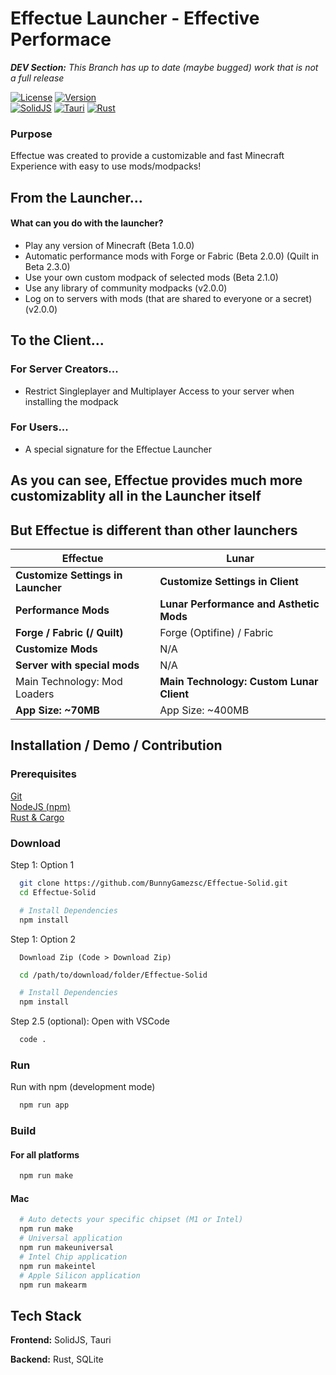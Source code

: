 # Effectue Launcher - Effective Performace
_**DEV Section:** This Branch has up to date (maybe bugged) work that is not a full release_

[![License](https://img.shields.io/badge/License-Apache_2.0-green?&style=for-the-badge)](https://opensource.org/licenses/Apache-2.0)
[![Version](https://img.shields.io/badge/version-alpha%200.0.1-blue?&style=for-the-badge)](https://github.com/BunnyGamezsc/Effectue-Solid/releases)
<br>
[![SolidJS](https://img.shields.io/badge/Solid-2C4F7C.svg?style=for-the-badge&logo=Solid&logoColor=white)](https://www.solidjs.com/)
[![Tauri](https://img.shields.io/badge/Tauri-24C8D8.svg?style=for-the-badge&logo=Tauri&logoColor=white)](https://tauri.app/)
[![Rust](https://img.shields.io/badge/rust-%23000000.svg?style=for-the-badge&logo=rust&logoColor=white)](https://www.rust-lang.org/)

### Purpose
Effectue was created to provide a customizable and fast Minecraft Experience with easy to use mods/modpacks!

## From the Launcher...
#### What can you do with the launcher?
- Play any version of Minecraft (Beta 1.0.0)
- Automatic performance mods with Forge or Fabric (Beta 2.0.0) (Quilt in Beta 2.3.0)
- Use your own custom modpack of selected mods (Beta 2.1.0)
- Use any library of community modpacks (v2.0.0)
- Log on to servers with mods (that are shared to everyone or a secret) (v2.0.0)

## To the Client...
### For Server Creators...
- Restrict Singleplayer and Multiplayer Access to your server when installing the modpack

### For Users...
- A special signature for the Effectue Launcher 


## As you can see, Effectue provides much more customizablity all in the Launcher itself

## But Effectue is different than other launchers

| Effectue    | Lunar |
| ----------- | ----------- |
| **Customize Settings in Launcher**| **Customize Settings in Client**      |
| **Performance Mods**   | **Lunar Performance and Asthetic Mods**        |
| **Forge / Fabric (/ Quilt)**   | Forge (Optifine) / Fabric|
| **Customize Mods** | N/A |
 **Server with special mods** | N/A |
 |Main Technology: Mod Loaders|**Main Technology: Custom Lunar Client**|
  |**App Size: ~70MB**|App Size: ~400MB|


 



## Installation / Demo / Contribution

### Prerequisites
[Git](https://git-scm.com/downloads)
<br>
[NodeJS (npm)](https://nodejs.org/en/download)
<br>
[Rust & Cargo](https://www.rust-lang.org/tools/install)

### Download

Step 1: Option 1
```bash
  git clone https://github.com/BunnyGamezsc/Effectue-Solid.git
  cd Effectue-Solid

  # Install Dependencies
  npm install
```
Step 1: Option 2
```
  Download Zip (Code > Download Zip)
```

```bash
  cd /path/to/download/folder/Effectue-Solid

  # Install Dependencies
  npm install
```

Step 2.5 (optional): Open with VSCode
```bash
  code .
```

### Run
Run with npm (development mode)
```bash
  npm run app
```
### Build

#### For all platforms
```bash
  npm run make
```
#### Mac

```bash
  # Auto detects your specific chipset (M1 or Intel)
  npm run make
  # Universal application
  npm run makeuniversal
  # Intel Chip application
  npm run makeintel
  # Apple Silicon application
  npm run makearm
```

## Tech Stack

**Frontend:** SolidJS, Tauri

**Backend:** Rust, SQLite

